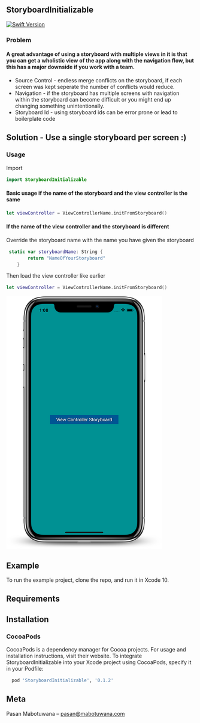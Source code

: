 
## StoryboardInitializable 

[![Swift Version][swift-image]][swift-url]

### Problem

#### A great advantage of using a storyboard with multiple views in it is that you can get a wholistic view of the app along with the navigation flow, but this has a major downside if you work with a team. 

- Source Control - endless merge conflicts on the storyboard, if each screen was kept seperate the number of conflicts would reduce. 
- Navigation - if the storyboard has multiple screens with navigation within the storyboard can become difficult or you might end up changing something unintentionally.
-  Storyboard Id - using storyboard ids can be error prone or lead to boilerplate code

## Solution - Use a single storyboard per screen :)
### Usage

Import 
```swift
import StoryboardInitializable

```

#### Basic usage if the name of the storyboard and the view controller is the same

```swift
let viewController = ViewControllerName.initFromStoryboard()
```

#### If the name of the view controller and the storyboard is different 

Override the storyboard name with the name you have given the storyboard
```Swift 
 static var storyboardName: String {
        return "NameOfYourStoryboard"
    }
```

Then load the view controller like earlier

```swift
let viewController = ViewControllerName.initFromStoryboard()
```
![](StoryboardInitializable.png)

## Example

To run the example project, clone the repo, and run it in Xcode 10.

## Requirements

## Installation

### CocoaPods

CocoaPods is a dependency manager for Cocoa projects. For usage and installation instructions, visit their website. To integrate StoryboardInitializable into your Xcode project using CocoaPods, specify it in your Podfile:

```ruby
  pod 'StoryboardInitializable', '0.1.2'
```

## Meta

Pasan Mabotuwana – pasan@mabotuwana.com

[swift-image]: https://img.shields.io/badge/swift-4.2-orange.svg
[swift-url]: https://swift.org/